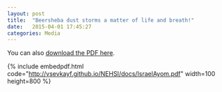 ```yaml
---
layout: post
title:  "Beersheba dust storms a matter of life and breath!"
date:   2015-04-01 17:45:27
categories: Media
---
```

You can also [download the PDF here](http://vsevkayf.github.io/NEHSI/docs/IsraelAyom.pdf).

{% include embedpdf.html code="http://vsevkayf.github.io/NEHSI/docs/IsraelAyom.pdf" width=100 height=800 %}
